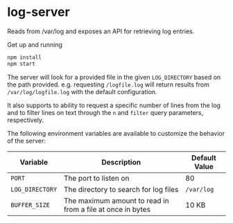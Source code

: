 # log-server

Reads from /var/log and exposes an API for retrieving log entries.

Get up and running
```sh
npm install
npm start
```

The server will look for a provided file in the given `LOG_DIRECTORY` based on the path provided.  e.g. requesting `/logfile.log` will return results from `/var/log/logfile.log` with the default configuration.

It also supports to ability to request a specific number of lines from the log and to filter lines on text through the `n` and `filter` query parameters, respectively.

The following environment variables are available to customize the behavior of the server:

| Variable        | Description                                                | Default Value |
| --------------- | ---------------------------------------------------------- | ------------- |
| `PORT`          | The port to listen on                                      | 80            |
| `LOG_DIRECTORY` | The directory to search for log files                      | `/var/log`    |
| `BUFFER_SIZE`   | The maximum amount to read in from a file at once in bytes | 10 KB         |

